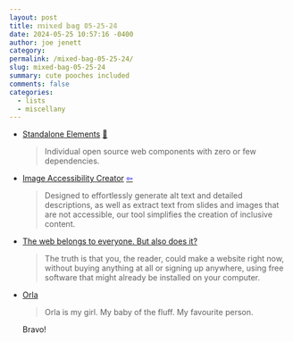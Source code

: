 ```yaml
---
layout: post
title: 𝕞𝕚𝕩𝕖𝕕 𝕓𝕒𝕘 𝟘𝟝-𝟚𝟝-𝟚𝟜
date: 2024-05-25 10:57:16 -0400
author: joe jenett
category: 
permalink: /mixed-bag-05-25-24/
slug: mixed-bag-05-25-24
summary: cute pooches included
comments: false
categories:
  - lists
  - miscellany
---
```

<ul class="links">
	<li><a title="Standalone Elements" href="https://webcomponents.today/standalone-elements/">Standalone Elements</a> <a href="https://pinboard.in/u:roger">📌</a><blockquote><p>Individual open source web components with zero or few dependencies.</p></blockquote></li>
	<li><a title="Arizona State University" href="https://asuo-ai-labs.streamlit.app/Image_Accessibility">Image Accessibility Creator</a>  <a title="source" href="https://johnjohnston.info/blog/image-accessibility-creator-·-streamlit/"><span style="color:blue;">&#8678;</span></a><blockquote><p>Designed to effortlessly generate alt text and detailed descriptions, as well as extract text from slides and images that are not accessible, our tool simplifies the creation of inclusive content. </p></blockquote></li>
	<li><a title="Johanna-Mathilda" href="https://dead.garden/blog/the-web-belongs-to-everyone-but-also-does-it.html">The web belongs to everyone. But also does it?</a><blockquote><p>The truth is that you, the reader, could make a website right now, without buying anything at all or signing up anywhere, using free software that might already be installed on your computer.</p></blockquote></li>
	<li><a title="Frills" href="https://frills.dev/shrine/orla/">Orla</a><blockquote><p>Orla is my girl. My baby of the fluff. My favourite person.</p></blockquote>Bravo!</li>
</ul>
<a href="https://brid.gy/publish/mastodon"></a>